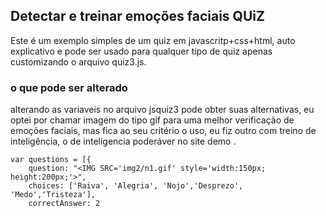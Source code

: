 ## **Detectar e treinar emoções faciais QUiZ**

Este é um exemplo simples de um quiz em javascritp+css+html, auto explicativo e pode ser usado para qualquer tipo de quiz apenas customizando o arquivo quiz3.js.



### **o que pode ser alterado**

alterando as variaveis no arquivo jsquiz3 pode obter suas alternativas, eu optei por chamar imagem do tipo gif para uma melhor verificação de emoções faciais, mas fica ao seu critério o uso, eu fiz outro com treino de inteligência, o de inteligencia poderáver no site demo
.

```scripts/jsquiz3
var questions = [{
    question: "<IMG SRC='img2/n1.gif' style='width:150px; height:200px;'>",
    choices: ['Raiva', 'Alegria', 'Nojo','Desprezo',  'Medo','Tristeza'],
    correctAnswer: 2
```







